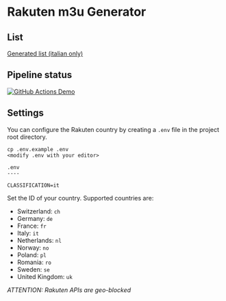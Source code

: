# Rakuten m3u Generator

## List
[Generated list (italian only)](output/rakuten.m3u)

## Pipeline status
[![GitHub Actions Demo](https://github.com/pandvan/rakuten-m3u-generator/actions/workflows/pipeline.yml/badge.svg)](https://github.com/pandvan/rakuten-m3u-generator/actions/workflows/pipeline.yml)

## Settings
You can configure the Rakuten country by creating a `.env` file in the project root directory.
```shell
cp .env.example .env
<modify .env with your editor>
```

```
.env
----

CLASSIFICATION=it
```

Set the ID of your country.
Supported countries are:
- Switzerland: `ch`
- Germany: `de`
- France: `fr`
- Italy: `it`
- Netherlands: `nl`
- Norway: `no`
- Poland: `pl`
- Romania: `ro`
- Sweden: `se`
- United Kingdom: `uk`

_ATTENTION: Rakuten APIs are geo-blocked_
